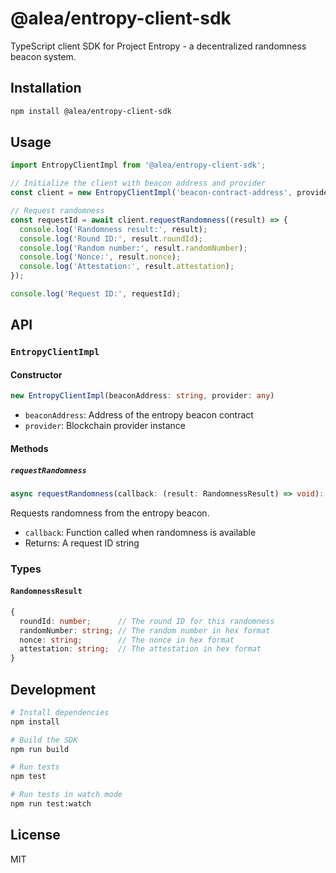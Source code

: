 # @alea/entropy-client-sdk

TypeScript client SDK for Project Entropy - a decentralized randomness beacon system.

## Installation

```bash
npm install @alea/entropy-client-sdk
```

## Usage

```typescript
import EntropyClientImpl from '@alea/entropy-client-sdk';

// Initialize the client with beacon address and provider
const client = new EntropyClientImpl('beacon-contract-address', provider);

// Request randomness
const requestId = await client.requestRandomness((result) => {
  console.log('Randomness result:', result);
  console.log('Round ID:', result.roundId);
  console.log('Random number:', result.randomNumber);
  console.log('Nonce:', result.nonce);
  console.log('Attestation:', result.attestation);
});

console.log('Request ID:', requestId);
```

## API

### `EntropyClientImpl`

#### Constructor
```typescript
new EntropyClientImpl(beaconAddress: string, provider: any)
```

- `beaconAddress`: Address of the entropy beacon contract
- `provider`: Blockchain provider instance

#### Methods

##### `requestRandomness`

```typescript
async requestRandomness(callback: (result: RandomnessResult) => void): Promise<string>
```

Requests randomness from the entropy beacon.

- `callback`: Function called when randomness is available
- Returns: A request ID string

### Types

#### `RandomnessResult`

```typescript
{
  roundId: number;      // The round ID for this randomness
  randomNumber: string; // The random number in hex format
  nonce: string;        // The nonce in hex format
  attestation: string;  // The attestation in hex format
}
```

## Development

```bash
# Install dependencies
npm install

# Build the SDK
npm run build

# Run tests
npm test

# Run tests in watch mode
npm run test:watch
```

## License

MIT
